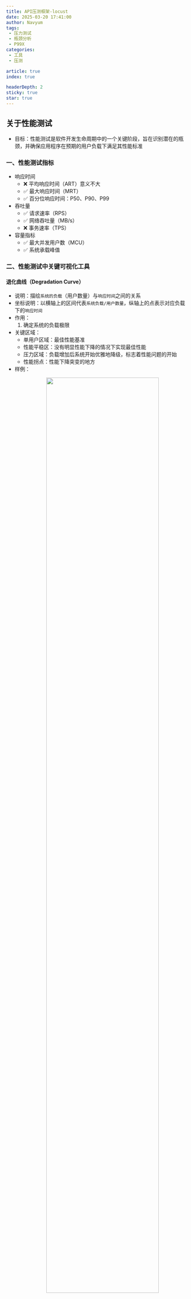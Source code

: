 ```yaml
---
title: API压测框架-locust
date: 2025-03-20 17:41:00
author: Navyum
tags: 
 - 压力测试
 - 瓶颈分析
 - P99X
categories: 
 - 工具
 - 压测

article: true
index: true

headerDepth: 2
sticky: true
star: true
---
```

## 关于性能测试
* 目标：性能测试是软件开发生命周期中的一个关键阶段，旨在识别潜在的瓶颈，并确保应用程序在预期的用户负载下满足其性能标准

### 一、性能测试指标
* 响应时间
    - ❌ 平均响应时间（ART）意义不大
    - ✅ 最大响应时间（MRT）
    - ✅ 百分位响应时间：P50、P90、P99
* 吞吐量
    - ✅ 请求速率（RPS）
    - ✅ 网络吞吐量（MB/s）
    - ❌ 事务速率（TPS）
* 容量指标
    - ✅ 最大并发用户数（MCU）
    - ✅ 系统承载峰值

### 二、性能测试中关键可视化工具
#### 退化曲线（Degradation Curve）
* 说明：描绘`系统的负载`（用户数量）与`响应时间`之间的关系
* 坐标说明：以横轴上的区间代表`系统负载/用户数量`，纵轴上的点表示对应负载下的`响应时间`
* 作用：
    1. 确定系统的负载极限 
* 关键区域：
    * 单用户区域：最佳性能基准
    * 性能平稳区：没有明显性能下降的情况下实现最佳性能
    * 压力区域：负载增加后系统开始优雅地降级，标志着性能问题的开始
    * 性能拐点：性能下降突变的地方
* 样例：
  <p align="center"><img src="https://raw.staticdn.net/Navyum/imgbed/pic/IMG/ce7e841d4b98bc0e8f75da0a4486a1a6.png" width="80%"></p>

#### 直方图（Histograms）
* 说明：描绘测试数据的分布情况，将数据分成多个区间，显示每个区间的频数或频率。
* 作用：
    1. 很好地说明响应时间的集中和分散情况
    2. 对极值/蜂刺值的洞察
* 坐标说明：以横轴上的区间代表`数据范围`，纵轴上的条形表示这些范围内数据的`频率`，性能测试的直方图通常呈现为正态分布
* 关键区域：
    * 最长的矩形：表示大多数数据点聚集在此处
* 样例：
  <p align="center"><img src="https://raw.staticdn.net/Navyum/imgbed/pic/IMG/fe38d150664fe996b004c0b1ede3b7b0.png" width="80%"></p>

### 三、性能测试工具选择
| 测试工具 | Locust | wrk | ab  | JMeter |
| -- | -- | -- | -- | -- |
| 并发模型 | 协程（gevent） | 多线程 + Epoll | 多进程 | 线程组 |
| 协议支持 | <span style="color: rgb(255, 41, 65);">全协议</span>（需代码实现） | HTTP | HTTP | 多协议（支持插件扩展） |
| 测试脚本 | Python 代码 | Lua 脚本 | 无脚本 | GUI+XML |
| 分布式 | <span style="color: rgb(255, 41, 65);">原生支持</span> | 需第三方工具 | 不支持 | 需插件 |
| 报告能力 | Web UI+CSV | 基础控制台输出 | 基础控制台输出 | 丰富 HTML + 图表 |
| 学习曲线 | 中等（需 Python 基础） | 低（基础使用） | 极低 | 高（功能复杂） |

结论：如果要系统性的测试，在可视化呈现效果、上手度上，推荐使用Locust

## 测试案例1：比较两个接口的性能
### 背景：
新、旧服务入参为不同的图片格式（HEIF、JPG），输出OCR结果，需要对新、旧两个接口进行测试，评估在耗时上的差异。
已知：HEIF格式图片大小更小，传输更快；JPG图片解码库速度更快；需要比较传输、解码最终对接口的影响哪个更大

### 测试思路：
1. 控制新、旧服务使用相同内容、不通格式的图片
2. 控制测试的API在同一个时间、同样的服务器
3. 选择业务场景的常用尺寸，另外选择一些其他不同尺寸

### 为什么选择locust
locust脚本可以通过权重设置，同时进行两个接口的测试（同时测试这样可以排除服务器压力等因素干扰）
locust的报告可以同时显示两个接口的分析结果（不需要额外进行数据的加工、展示）
locust支持的协议更好，可以直接使用内部写好的Class（脚本更便捷）

### locust脚本
```python
from locust import HttpUser, task, between
import os

class OCRUser(HttpUser):
    wait_time = between(1, 3)
    
    # 定义测试文件集及对应权重 [文件路径, 权重]
    test_files = [
        ("./sample/1.jpg", 1),   # 1启用的测试用例
        ("./sample/1.heif", 1),
        ("./sample/2.jpg", 1),
        ("./sample/2.heif", 1),
        ("./sample/3.jpg", 1),
        ("./sample/3.heif", 1),
        ("./sample/4.jpg", 1),
        ("./sample/4.heif", 1),
        ("./sample/5.jpg", 1),
        ("./sample/5.heif", 1),
    ]

    def on_start(self):
        """检查所有测试文件是否存在"""
        for path, _ in self.test_files:
            if not os.path.exists(path):
                raise FileNotFoundError(f"测试文件 {path} 不存在")

    @task
    def perform_ocr_test(self):
        """参数化测试入口"""
        for file_path, weight in self.test_files:
            if weight <= 0:
                continue
            self._execute_ocr_test(file_path)

    def _execute_ocr_test(self, file_path):
        """通用测试执行逻辑"""
        file_size = os.path.getsize(file_path) // 1024
        file_type = os.path.splitext(file_path)[1][1:].upper()
        
        with self._post_file(file_path, file_type) as res:
            self._validate_response(res, file_path)

    def _post_file(self, file_path, file_type):
        """统一封装文件上传操作"""
        task_name = f"{os.path.basename(file_path)}-{os.path.getsize(file_path)//1024}k-{file_type}"
        return self.client.post(
            "/recognize/document",
            files={"image": (
                os.path.basename(file_path), 
                open(file_path, "rb"),
                self._get_mime_type(file_type)
            )},
            name=task_name,
            catch_response=True
        )

    def _validate_response(self, response, file_path):
        """统一响应验证逻辑"""
        if response.status_code != 200:
            response.failure(f"[{file_path}] 状态码异常: {response.status_code}")
        elif not response.json():
            response.failure(f"[{file_path}] 无效的JSON响应")

    def _get_mime_type(self, file_type):
        """MIME类型映射保持不变"""
        file_type = file_type.lower()
        return {
            "jpg": "image/jpeg",
            "heif": "image/heif"
        }.get(file_type, "application/octet-stream")
```

### 设置负载情况
**注意**：因为是要对比两个接口的性能，所以我选择的是`最佳性能基准`，选择单个用户的测试场景
<p align="center"><img src="https://raw.staticdn.net/Navyum/imgbed/pic/IMG/44b0f5203e636da73346e6d160066ac4.png" width="80%"></p>

### 可视化效果
<p align="center"><img src="https://raw.staticdn.net/Navyum/imgbed/pic/IMG/0a4390c21d9dbb3793e9203e0e2d6cbc.png" width="80%"></p>

### 测试结论
* 在常见的300～500kb的图片内，对应接口的HEIF格式比JPG格式耗时大约高200ms左右
* 随着尺寸变大，超过1000kb，HEIF的传输优势才变明显
* 后续可以选择更多的大尺寸进行测试，观察HEIF的优异表现是否一致

## 测试案例2：对新、旧接口进行压力测试，评估其可支持的RPS
选择业务常用尺寸的HEIF和JPG大小

### locust脚本
复用上述脚本，分别开启 1.jpg和1.heif
```python
("./sample/1.jpg", 1),   # 1启用的测试用例
("./sample/1.heif", 1),
```

### 设置负载情况
<p align="center"><img src="https://raw.staticdn.net/Navyum/imgbed/pic/IMG/73f832c4bb5aa117f4280509b0b44b45.png" width="80%"></p>


### 可视化效果
<p align="center"><img src="https://raw.staticdn.net/Navyum/imgbed/pic/IMG/ed5a369c68cd91066c3f79c2e8ac2dfc.png" width="80%"></p>

### 测试结论
* 对应接口的最高RPS为2.4，即使用户数量增加。
* 在RPS为1.5时，耗时开始明显增加，即出现性能骤降的拐点
* 进一步验证：设置用户数量为2，RPS为2，耗时比较稳定。表明系统的最佳负载是PRS为2左右。